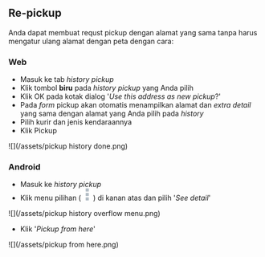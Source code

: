 ## Re-pickup

Anda dapat membuat requst pickup dengan alamat yang sama tanpa harus mengatur ulang alamat dengan peta dengan cara:

### Web

* Masuk ke tab _history pickup_
* Klik tombol **biru** pada _history pickup_ yang Anda pilih
* Klik OK pada kotak dialog '_Use this address as new pickup_?'
* Pada _form_ pickup akan otomatis menampilkan alamat dan _extra detail_ yang sama dengan alamat yang Anda pilih pada _history_
* Pilih kurir dan jenis kendaraannya
* Klik Pickup

![](/assets/pickup history done.png)

### Android

* Masuk ke _history pickup_
* Klik menu pilihan \(![](/assets/button-of-three-vertical-squares.png)\) di kanan atas dan pilih '_See detail_'

![](/assets/pickup history overflow menu.png)

* Klik '_Pickup from here_'

![](/assets/pickup from here.png)

